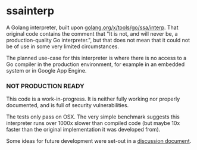# ssainterp
A Golang interpreter, built upon [golang.org/x/tools/go/ssa/interp](https://godoc.org/golang.org/x/tools/go/ssa/interp). That original code contains the comment that "It is not, and will never be, a production-quality Go interpreter.", but that does not mean that it could not be of use in some very limited circumstances.

The planned use-case for this interpreter is where there is no access to a Go compiler in the production environment, for example in an embedded system or in Google App Engine.

### NOT PRODUCTION READY 

This code is a work-in-progress.
It is neither fully working nor properly documented, and is full of security vulnerabilities.

The tests only pass on OSX. The very simple benchmark suggests this interpreter runs over 1000x slower than compiled code (but maybe 10x faster than the original implementation it was developed from).

Some ideas for future development were set-out in a [discussion document](https://docs.google.com/document/d/1Hvxf6NMPaCUd-1iqm_968SuHN1Vf8dLZQyHjvPyVE0Q/edit?usp=sharing).


